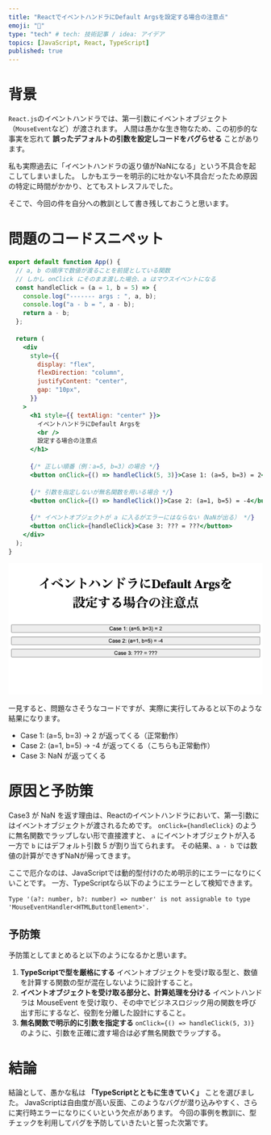 ```yaml
---
title: "ReactでイベントハンドラにDefault Argsを設定する場合の注意点"
emoji: "🔨"
type: "tech" # tech: 技術記事 / idea: アイデア
topics: [JavaScript, React, TypeScript]
published: true
---
```


# 背景

`React.js`のイベントハンドラでは、第一引数にイベントオブジェクト（`MouseEvent`など）が渡されます。
人間は愚かな生き物なため、この初歩的な事実を忘れて **誤ったデフォルトの引数を設定しコードをバグらせる** ことがあります。

私も実際過去に「イベントハンドラの返り値がNaNになる」という不具合を起こしてしまいました。
しかもエラーを明示的に吐かない不具合だったため原因の特定に時間がかかり、とてもストレスフルでした。

そこで、今回の件を自分への教訓として書き残しておこうと思います。


# 問題のコードスニペット

```jsx
export default function App() {
  // a, b の順序で数値が渡ることを前提としている関数
  // しかし onClick にそのまま渡した場合、a はマウスイベントになる
  const handleClick = (a = 1, b = 5) => {
    console.log("------- args : ", a, b);
    console.log("a - b = ", a - b);
    return a - b;
  };

  return (
    <div
      style={{
        display: "flex",
        flexDirection: "column",
        justifyContent: "center",
        gap: "10px",
      }}
    >
      <h1 style={{ textAlign: "center" }}>
        イベントハンドラにDefault Argsを
        <br />
        設定する場合の注意点
      </h1>

      {/* 正しい順番（例：a=5, b=3）の場合 */}
      <button onClick={() => handleClick(5, 3)}>Case 1: (a=5, b=3) = 2</button>

      {/* 引数を指定しないが無名関数を用いる場合 */}
      <button onClick={() => handleClick()}>Case 2: (a=1, b=5) = -4</button>

      {/* イベントオブジェクトが a に入るがエラーにはならない（NaNが出る） */}
      <button onClick={handleClick}>Case 3: ??? = ???</button>
    </div>
  );
}

```



![alt text](/images/doc11/image.png)

一見すると、問題なさそうなコードですが、実際に実行してみると以下のような結果になります。

- Case 1: (a=5, b=3) → 2 が返ってくる（正常動作）
- Case 2: (a=1, b=5) → -4 が返ってくる（こちらも正常動作）
- Case 3: NaN が返ってくる



# 原因と予防策

Case3 が NaN を返す理由は、Reactのイベントハンドラにおいて、第一引数にはイベントオブジェクトが渡されるためです。
`onClick={handleClick}` のように無名関数でラップしない形で直接渡すと、
`a` にイベントオブジェクトが入る一方で `b` にはデフォルト引数 5 が割り当てられます。
その結果、`a - b` では数値の計算ができずNaNが帰ってきます。

ここで厄介なのは、JavaScriptでは動的型付けのため明示的にエラーになりにくいことです。
一方、TypeScriptなら以下のようにエラーとして検知できます。

```text
Type '(a?: number, b?: number) => number' is not assignable to type 'MouseEventHandler<HTMLButtonElement>'.
```

## 予防策
予防策としてまとめると以下のようになるかと思います。

1. **TypeScriptで型を厳格にする**
  イベントオブジェクトを受け取る型と、数値を計算する関数の型が混在しないように設計すること。
1. **イベントオブジェクトを受け取る部分と、計算処理を分ける**
  イベントハンドラは MouseEvent を受け取り、その中でビジネスロジック用の関数を呼び出す形にするなど、役割を分離した設計にすること。
1. **無名関数で明示的に引数を指定する**
  `onClick={() => handleClick(5, 3)}` のように、引数を正確に渡す場合は必ず無名関数でラップする。

# 結論
結論として、愚かな私は **「TypeScriptとともに生きていく」** ことを選びました。
JavaScriptは自由度が高い反面、このようなバグが潜り込みやすく、さらに実行時エラーになりにくいという欠点があります。
今回の事例を教訓に、型チェックを利用してバグを予防していきたいと誓った次第です。